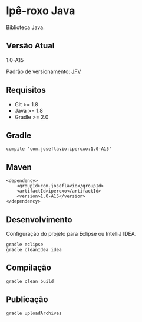 # Ipê-roxo Java

Biblioteca Java.

## Versão Atual

1.0-A15

Padrão de versionamento: [JFV](http://joseflavio.com/jfv)

## Requisitos

* Git >= 1.8
* Java >= 1.8
* Gradle >= 2.0

## Gradle

    compile 'com.joseflavio:iperoxo:1.0-A15'

## Maven

    <dependency>
        <groupId>com.joseflavio</groupId>
        <artifactId>iperoxo</artifactId>
        <version>1.0-A15</version>
    </dependency>

## Desenvolvimento

Configuração do projeto para Eclipse ou IntelliJ IDEA.

    gradle eclipse
    gradle cleanIdea idea

## Compilação

    gradle clean build

## Publicação

    gradle uploadArchives
